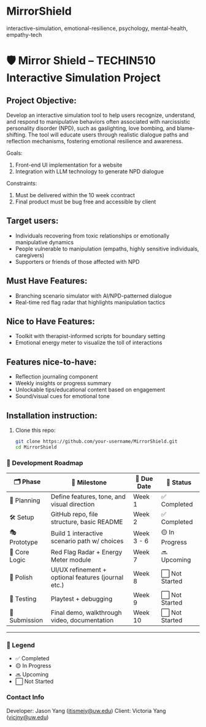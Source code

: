 # MirrorShield
interactive-simulation, emotional-resilience, psychology, mental-health, empathy-tech

# 🛡️ Mirror Shield – TECHIN510 Interactive Simulation Project

## Project Objective:
Develop an interactive simulation tool to help users recognize, understand, and respond to manipulative behaviors often associated with narcissistic personality disorder (NPD), such as gaslighting, love bombing, and blame-shifting. The tool will educate users through realistic dialogue paths and reflection mechanisms, fostering emotional resilience and awareness.

Goals:
1. Front-end UI implementation for a website
2. Integration with LLM technology to generate NPD dialogue

Constraints:
1. Must be delivered within the 10 week ccontract
2. Final product must be bug free and accessible by client
   
## Target users:
- Individuals recovering from toxic relationships or emotionally manipulative dynamics
- People vulnerable to manipulation (empaths, highly sensitive individuals, caregivers)
- Supporters or friends of those affected with NPD

## Must Have Features:
- Branching scenario simulator with AI/NPD-patterned dialogue
- Real-time red flag radar that highlights manipulation tactics

## Nice to Have Features:
- Toolkit with therapist-informed scripts for boundary setting
- Emotional energy meter to visualize the toll of interactions



## Features nice-to-have:
- Reflection journaling component
- Weekly insights or progress summary
- Unlockable tips/educational content based on engagement
- Sound/visual cues for emotional tone

## Installation instruction:
1. Clone this repo:
   ```bash
   git clone https://github.com/your-username/MirrorShield.git
   cd MirrorShield

### 🚧 Development Roadmap

| 🗂️ Phase     | 🎯 Milestone                                      | 📅 Due Date    | 🚦 Status       |
|--------------|--------------------------------------------------|----------------|-----------------|
| 🧠 Planning   | Define features, tone, and visual direction       | Week 1       | ✅ Completed     |
| 🛠️ Setup      | GitHub repo, file structure, basic README         | Week 2       | ✅ Completed     |
| 🎭 Prototype  | Build 1 interactive scenario path w/ choices      | Week 3 - 6   | 🟡 In Progress   |
| 🧩 Core Logic | Red Flag Radar + Energy Meter module              | Week 7       | 🔜 Upcoming      |
| 🎨 Polish     | UI/UX refinement + optional features (journal etc.)| Week 8      | ⬜ Not Started   |
| 🧪 Testing    | Playtest + debugging                              | Week 9       | ⬜ Not Started   |
| 🧾 Submission | Final demo, walkthrough video, documentation      | Week 10      | ⬜ Not Started   |

---

### 🔖 Legend
- ✅ Completed  
- 🟡 In Progress  
- 🔜 Upcoming  
- ⬜ Not Started  

### Contact Info
Developer: Jason Yang (itismejy@uw.edu)
Client: Victoria Yang (vicjny@uw.edu)
